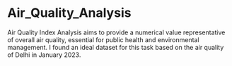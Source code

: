 # Air_Quality_Analysis
Air Quality Index Analysis aims to provide a numerical value representative of overall air quality, essential for public health and environmental management.
I found an ideal dataset for this task based on the air quality of Delhi in January 2023. 
